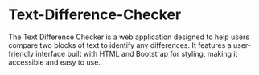 # Text-Difference-Checker
The Text Difference Checker is a web application designed to help users compare two blocks of text to identify any differences. It features a user-friendly interface built with HTML and Bootstrap for styling, making it accessible and easy to use.
